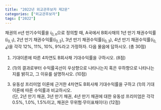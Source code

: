 ```yaml
---
title: "2022년 외교관후보자 제2문"
categories: ["외교관후보자"]
tags: ["2022"]
---
```


채권의 $n$년 만기수익률을 $i_{0,n}$으로 정의할 때, A국에서 B회사채의 1년 만기 채권수익률($i_{0,1}$), 2년 만기 채권수익률($i_{0,2}$), 3년 만기 채권수익률($i_{0,3}$), 4년 만기 채권수익률($i_{0,4}$)을 각각 12\%, 11\%, 10\%, 9\%라고 가정하자. 다음 물음에 답하시오. (총 30점)

1) 기대이론에 따른 4차연도 B회사채 기대수익률을 구하시오. (8점)

2) (1)의 결과로부터 수익률곡선이 우상향으로 나타나는지 혹은 우하향으로 나타나는지를 밝히고, 그 이유를 설명하시오. (10점)

3) 유동성 프리미엄 이론에 근거한 4차연도 B회사채 기대수익률을 구하고 (1)의 기대이론에 따른 수익률과 비교하시오.  
   (단, 2년 만기 채권, 3년 만기 채권, 4년 만기 채권에 대한 유동성 프리미엄은 각각 0.5\%, 1.0\%, 1.5\%이고, 채권은 무위험·무이표채이다) (12점)

